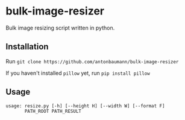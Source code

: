 # bulk-image-resizer
Bulk image resizing script written in python.

## Installation
Run
    `git clone https://github.com/antonbaumann/bulk-image-resizer`
    
If you haven't installed `pillow` yet, run `pip install pillow`

## Usage
    usage: resize.py [-h] [--height H] [--width W] [--format F]
           PATH_ROOT PATH_RESULT
